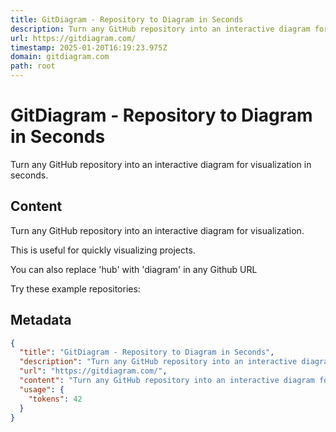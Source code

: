 ```yaml
---
title: GitDiagram - Repository to Diagram in Seconds
description: Turn any GitHub repository into an interactive diagram for visualization in seconds.
url: https://gitdiagram.com/
timestamp: 2025-01-20T16:19:23.975Z
domain: gitdiagram.com
path: root
---
```


# GitDiagram - Repository to Diagram in Seconds


Turn any GitHub repository into an interactive diagram for visualization in seconds.


## Content

Turn any GitHub repository into an interactive diagram for visualization.

This is useful for quickly visualizing projects.

You can also replace 'hub' with 'diagram' in any Github URL

Try these example repositories:

## Metadata

```json
{
  "title": "GitDiagram - Repository to Diagram in Seconds",
  "description": "Turn any GitHub repository into an interactive diagram for visualization in seconds.",
  "url": "https://gitdiagram.com/",
  "content": "Turn any GitHub repository into an interactive diagram for visualization.\n\nThis is useful for quickly visualizing projects.\n\nYou can also replace 'hub' with 'diagram' in any Github URL\n\nTry these example repositories:",
  "usage": {
    "tokens": 42
  }
}
```
